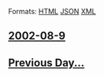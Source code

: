 
Formats: [HTML](2002/08/9/index.html)  [JSON](2002/08/9/index.json)  [XML](2002/08/9/index.xml)  

## [2002-08-9](/news/2002/08/9/index.md)

## [Previous Day...](/news/2002/08/8/index.md)

